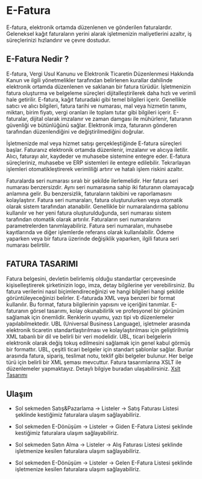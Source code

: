 
# E-Fatura 

E-fatura, elektronik ortamda düzenlenen ve gönderilen faturalardır. 
Geleneksel kağıt faturaların yerini alarak işletmenizin maliyetlerini azaltır, iş süreçlerinizi hızlandırır ve çevre dostudur. 

## E-Fatura Nedir ?

E-fatura, Vergi Usul Kanunu ve Elektronik Ticaretin Düzenlenmesi Hakkında Kanun ve ilgili yönetmelikler tarafından belirlenen kurallar dahilinde elektronik ortamda düzenlenen ve saklanan bir fatura türüdür.
İşletmenizin fatura oluşturma ve belgeleme süreçleri dijitalleştirilerek daha hızlı ve verimli hale getirilir.
E-fatura, kağıt faturadaki gibi temel bilgileri içerir.
Genellikle satıcı ve alıcı bilgileri, fatura tarihi ve numarası, mal veya hizmetin tanımı, miktarı, birim fiyatı, vergi oranları ile toplam tutar gibi bilgileri içerir.
E-faturalar, dijital olarak imzalanır ve zaman damgası ile mühürlenir, faturanın güvenliği ve bütünlüğünü sağlar. 
Elektronik imza, faturanın gönderen tarafından düzenlendiğini ve değiştirilmediğini doğrular.

İşletmenizde mal veya hizmet satışı gerçekleştiğinde E-fatura süreçleri başlar.
Faturanız elektronik ortamda düzenlenir, imzalanır ve alıcıya iletilir. Alıcı, faturayı alır, kaydeder ve muhasebe sistemine entegre eder.
E-fatura süreçleriniz, muhasebe ve ERP sistemleri ile entegre edilebilir. 
Tekrarlayan işlemleri otomatikleştirerek verimliliği artırır ve hatalı işlem riskini azaltır.

Faturalarda seri numarası sıralı bir şekilde ilerlemelidir. Her fatura seri numarası benzersizdir.
Aynı seri numarasına sahip iki faturanın olamayacağı anlamına gelir. Bu benzersizlik, faturaların takibini ve raporlamasını kolaylaştırır.
Fatura seri numaraları, fatura oluşturulurken veya otomatik olarak sistem tarafından atanabilir. 
Genellikle bir numaralandırma şablonu kullanılır ve her yeni fatura oluşturulduğunda, seri numarası sistem tarafından otomatik olarak artırılır.
Faturaların seri numaralarını parametrelerden tanımlayabiliriz.
Fatura seri numaraları, muhasebe kayıtlarında ve diğer işlemlerde referans olarak kullanılabilir. 
Ödeme yaparken veya bir fatura üzerinde değişiklik yaparken, ilgili fatura seri numarası belirtilir.

## FATURA TASARIMI

Fatura belgesini, devletin belirlemiş olduğu standartlar çerçevesinde kişiselleştirerek şirketinizin logo, imza, detay bilgilerine yer verebilirsiniz. 
Bu fatura verilerini nasıl biçimlendireceğinizi ve hangi bilgileri hangi şekilde görüntüleyeceğinizi belirler.
E-faturada XML veya benzeri bir format kullanılır. Bu format, fatura bilgilerinin yapısını ve içeriğini tanımlar.
E-faturanın görsel tasarımı, kolay okunabilirlik ve profesyonel bir görünüm sağlamak için önemlidir. 
Renklerin uyumu, yazı tipi vb düzenlemeler yapılabilmektedir.
UBL (Universal Business Language), işletmeler arasında elektronik ticaretin standartlaştırılması ve kolaylaştırılması için geliştirilmiş XML tabanlı bir dil ve belirli bir veri modelidir. 
UBL, ticari belgelerin elektronik olarak değiş tokuş edilmesini sağlamak için genel kabul görmüş bir formattır.
UBL, çeşitli ticari belgeler için standart şablonlar sağlar. Bunlar arasında fatura, sipariş, teslimat notu, teklif gibi belgeler bulunur. Her belge türü için belirli bir XML şeması mevcuttur.
Fatura tasarımlarına XSLT ile düzenlemeler yapmaktayız. Detaylı bilgiye buradan ulaşabilirsiniz. [Xslt Tasarımı](../e-Donusum/xslt.md) 

## Ulaşım

- Sol sekmeden Satış&Pazarlama -> Listeler -> Satış Faturası Listesi şeklinde kestiğimiz faturalara ulaşım sağlayabiliriz.
- Sol sekmeden E-Dönüşüm -> Listeler -> Giden E-Fatura Listesi şeklinde kestiğimiz faturalara ulaşım sağlayabiliriz.

- Sol sekmeden Satın Alma -> Listeler -> Alış Faturası Listesi şeklinde işletmenize kesilen faturalara ulaşım sağlayabiliriz.
- Sol sekmeden E-Dönüşüm -> Listeler -> Gelen E-Fatura Listesi şeklinde işletmenize kesilen faturalara ulaşım sağlayabiliriz.

